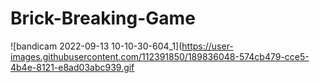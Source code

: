 # Brick-Breaking-Game


![bandicam 2022-09-13 10-10-30-604_1](https://user-images.githubusercontent.com/112391850/189836048-574cb479-cce5-4b4e-8121-e8ad03abc939.gif

